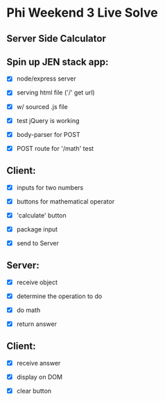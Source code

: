 Phi Weekend 3 Live Solve
========================

Server Side Calculator
-----------------------
Spin up JEN stack app:
----------------------
- [x] node/express server

- [x] serving html file ('/' get url)

- [x] w/ sourced .js file

- [x] test jQuery is working

- [x] body-parser for POST

- [x] POST route for '/math' test

Client:
----------
- [x] inputs for two numbers

- [x] buttons for mathematical operator

- [x] 'calculate' button

- [x] package input

- [x] send to Server

Server:
-------
- [x] receive object

- [x] determine the operation to do

- [x] do math

- [x] return answer

Client:
-------
- [x] receive answer

- [x] display on DOM

- [x] clear button
